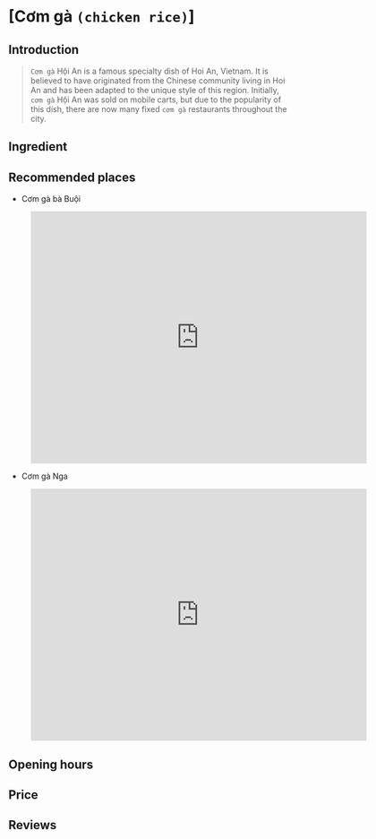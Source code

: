 # [Cơm gà `(chicken rice)`]

## Introduction
> `Cơm gà` Hội An is a famous specialty dish of Hoi An, Vietnam. It is believed to have originated from the Chinese community living in Hoi An and has been adapted to the unique style of this region. Initially, `cơm gà` Hội An was sold on mobile carts, but due to the popularity of this dish, there are now many fixed `cơm gà` restaurants throughout the city.

## Ingredient

## Recommended places

 - Cơm gà bà Buội
<figure class="map-container">
  <iframe src="https://www.google.com/maps/embed?pb=!1m18!1m12!1m3!1d3837.5827638227215!2d108.32784407520576!3d15.878511744515201!2m3!1f0!2f0!3f0!3m2!1i1024!2i768!4f13.1!3m3!1m2!1s0x31420e7f235566e1%3A0xb19b7596a268c9f5!2zQ8ahbSBHw6AgQmHMgCBCdcO0zKNp!5e0!3m2!1sen!2s!4v1687628403158!5m2!1sen!2s" width="600" height="450" style="border:0;" allowfullscreen="" loading="lazy" referrerpolicy="no-referrer-when-downgrade"></iframe>
</figure>

 - Cơm gà Nga
<figure class="map-container">
	<iframe src="https://www.google.com/maps/embed?pb=!1m18!1m12!1m3!1d3837.5828590835013!2d108.32880537520577!3d15.878506744515397!2m3!1f0!2f0!3f0!3m2!1i1024!2i768!4f13.1!3m3!1m2!1s0x31420e7f47a04ae5%3A0x7952689c3d4434d3!2zQ8ahbSBnw6AgTmdh!5e0!3m2!1sen!2s!4v1687628424414!5m2!1sen!2s" width="600" height="450" style="border:0;" allowfullscreen="" loading="lazy" referrerpolicy="no-referrer-when-downgrade"></iframe>
</figure>

## Opening hours

## Price

## Reviews
